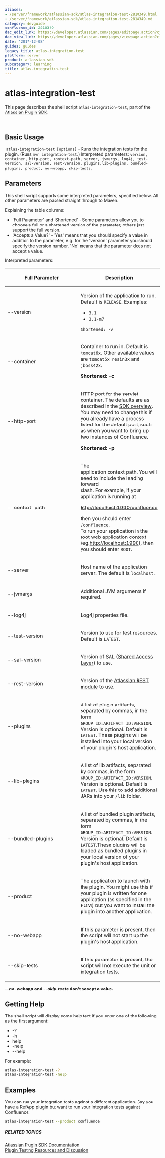 ```yaml
---
aliases:
- /server/framework/atlassian-sdk/atlas-integration-test-2818349.html
- /server/framework/atlassian-sdk/atlas-integration-test-2818349.md
category: devguide
confluence_id: 2818349
dac_edit_link: https://developer.atlassian.com/pages/editpage.action?cjm=wozere&pageId=2818349
dac_view_link: https://developer.atlassian.com/pages/viewpage.action?cjm=wozere&pageId=2818349
date: '2017-12-08'
guides: guides
legacy_title: atlas-integration-test
platform: server
product: atlassian-sdk
subcategory: learning
title: atlas-integration-test
---
```

# atlas-integration-test

This page describes the shell script `atlas-integration-test`, part of the <a href="/pages/createpage.action?spaceKey=DOCS&amp;title=Atlassian+Plugin+SDK+Documentation&amp;linkCreation=true&amp;fromPageId=2818349" class="createlink">Atlassian Plugin SDK</a>.

 

## Basic Usage

 `atlas-integration-test [options]` - Runs the integration tests for the plugin. (Runs `mvn integration-test`.) Interpreted parameters: `version, container, http-port, context-path, server, jvmargs, log4j, test-version, sal-version, rest-version, plugins,lib-plugins, bundled-plugins, product, no-webapp, skip-tests`.

## Parameters

This shell script supports some interpreted parameters, specified below. All other parameters are passed straight through to Maven.

Explaining the table columns:

-   'Full Parameter' and 'Shortened' - Some parameters allow you to choose a full or a shortened version of the parameter, others just support the full version.
-   'Accepts a Value?' - 'Yes' means that you should specify a value in addition to the parameter, e.g. for the 'version' parameter you should specify the version number. 'No' means that the parameter does not accept a value.

Interpreted parameters:

<table>
<colgroup>
<col style="width: 50%" />
<col style="width: 50%" />
</colgroup>
<thead>
<tr class="header">
<th><p>Full Parameter</p></th>
<th><p>Description</p></th>
</tr>
</thead>
<tbody>
<tr class="odd">
<td><p>--version</p></td>
<td><p>Version of the application to run. Default is <code>RELEASE</code>. Examples:</p>
<ul>
<li><code>3.1</code></li>
<li><code>3.1-m7</code></li>
</ul>
<p><code>Shortened: -v</code></p></td>
</tr>
<tr class="even">
<td><p>--container</p></td>
<td><p>Container to run in. Default is <code>tomcat6x</code>. Other available values are <code>tomcat5x</code>, <code>resin3x</code> and <code>jboss42x</code>.</p>
<p><strong>Shortened: -c</strong></p></td>
</tr>
<tr class="odd">
<td><p>--http-port</p></td>
<td><p>HTTP port for the servlet container. The defaults are as described in the <a href="/pages/createpage.action?spaceKey=DOCS&amp;title=Atlassian+Plugin+SDK+Documentation&amp;linkCreation=true&amp;fromPageId=2818349" class="createlink">SDK overview</a>. You may need to change this if you already have a process listed for the default port, such as when you want to bring up two instances of Confluence.</p>
<p><strong>Shortened: -p</strong></p></td>
</tr>
<tr class="even">
<td><p>--context-path</p></td>
<td><p>The<br />
application context path. You will need to include the leading forward<br />
slash. For example, if your application is running at</p>
<a href="http://localhost:1990/confluence" class="uri external-link">http://localhost:1990/confluence</a>
<p>then you should enter <code>/confluence</code>.<br />
To run your application in the root web application context (eg.<a href="http://localhost:1990" class="uri external-link">http://localhost:1990</a>), then you should enter <code style="background-color: transparent;">ROOT</code>.</p></td>
</tr>
<tr class="odd">
<td><p>--server</p></td>
<td><p>Host name of the application server. The default is <code>localhost</code>.</p></td>
</tr>
<tr class="even">
<td><p>--jvmargs</p></td>
<td><p>Additional JVM arguments if required.</p></td>
</tr>
<tr class="odd">
<td><p>--log4j</p></td>
<td><p>Log4j properties file.</p></td>
</tr>
<tr class="even">
<td><p>--test-version</p></td>
<td><p>Version to use for test resources. Default is <code>LATEST</code>.</p></td>
</tr>
<tr class="odd">
<td><p>--sal-version</p></td>
<td><p>Version of SAL (<a href="https://developer.atlassian.com/display/SAL">Shared Access Layer</a>) to use.</p></td>
</tr>
<tr class="even">
<td><p>--rest-version</p></td>
<td><p>Version of the <a href="https://developer.atlassian.com/display/REST/REST+Plugin+Module">Atlassian REST module</a> to use.</p></td>
</tr>
<tr class="odd">
<td><p>--plugins</p></td>
<td><p>A list of plugin artifacts, separated by commas, in the form <code>GROUP_ID:ARTIFACT_ID:VERSION</code>. Version is optional. Default is <code>LATEST</code>. These plugins will be installed into your local version of your plugin's host application.</p></td>
</tr>
<tr class="even">
<td><p>--lib-plugins</p></td>
<td><p>A list of lib artifacts, separated by commas, in the form <code>GROUP_ID:ARTIFACT_ID:VERSION</code>. Version is optional. Default is <code>LATEST</code>. Use this to add additional JARs into your <code>/lib</code> folder.</p></td>
</tr>
<tr class="odd">
<td><p>--bundled-plugins</p></td>
<td><p>A list of bundled plugin artifacts, separated by commas, in the form <code>GROUP_ID:ARTIFACT_ID:VERSION</code>. Version is optional. Default is <code>LATEST</code>.These plugins will be loaded as bundled plugins in your local version of your plugin's host application.</p></td>
</tr>
<tr class="even">
<td><p>--product</p></td>
<td><p>The application to launch with the plugin. You might use this if your plugin is written for one application (as specified in the POM) but you want to install the plugin into another application.</p></td>
</tr>
<tr class="odd">
<td><p>--no-webapp</p></td>
<td><p>If this parameter is present, then the script will not start up the plugin's host application.</p></td>
</tr>
<tr class="even">
<td><p>--skip-tests</p></td>
<td><p>If this parameter is present, the script will not execute the unit or integration tests.</p></td>
</tr>
</tbody>
</table>

***--no-webapp* and *--skip-tests* don't accept a value.**

## Getting Help

The shell script will display some help text if you enter one of the following as the first argument:

-   -?
-   -h
-   help
-   -help
-   --help

For example:

``` bash
atlas-integration-test -?
atlas-integration-test -help
```

## Examples

You can run your integration tests against a different application. Say you have a RefApp plugin but want to run your integration tests against Confluence:

``` bash
atlas-integration-test --product confluence
```

##### RELATED TOPICS

<a href="/pages/createpage.action?spaceKey=DOCS&amp;title=Atlassian+Plugin+SDK+Documentation&amp;linkCreation=true&amp;fromPageId=2818349" class="createlink">Atlassian Plugin SDK Documentation</a>  
[Plugin Testing Resources and Discussion](https://developer.atlassian.com/pages/viewpage.action?pageId=2818627)

























































































































